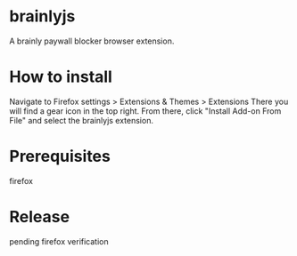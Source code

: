 # brainlyjs
A brainly paywall blocker browser extension.

# How to install
Navigate to Firefox settings > Extensions & Themes > Extensions
There you will find a gear icon in the top right. From there, click "Install Add-on From File" and select the brainlyjs extension.

# Prerequisites
firefox

# Release
pending firefox verification
